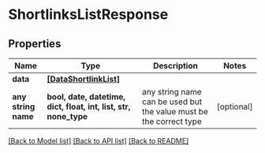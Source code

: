 # ShortlinksListResponse


## Properties
Name | Type | Description | Notes
------------ | ------------- | ------------- | -------------
**data** | [**[DataShortlinkList]**](DataShortlinkList.md) |  | 
**any string name** | **bool, date, datetime, dict, float, int, list, str, none_type** | any string name can be used but the value must be the correct type | [optional]

[[Back to Model list]](../../README.md#models) [[Back to API list]](../../README.md#available-methods) [[Back to README]](../../README.md)


